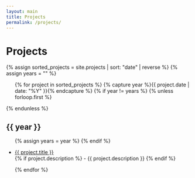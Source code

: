 ```yaml
---
layout: main
title: Projects
permalink: /projects/
---
```

<div class="page-header">
  <h1>Projects</h1>
</div>
<div>
  {% assign sorted_projects = site.projects | sort: "date" | reverse %}
  {% assign years = "" %}
  <ul>
    {% for project in sorted_projects %}
      {% capture year %}{{ project.date | date: "%Y" }}{% endcapture %}
      {% if year != years %}
        {% unless forloop.first %}</ul>{% endunless %}
        <h2>{{ year }}</h2>
        <ul>
        {% assign years = year %}
      {% endif %}
      <li>
        <p>
          <a href="{{ project.url }}">{{ project.title }}</a> 
        <br/>
        {% if project.description %}
- {{ project.description }}
        {% endif %}
        </p>
      </li>
    {% endfor %}
  </ul>

